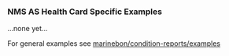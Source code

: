 
### NMS AS Health Card Specific Examples

…none yet…

For general examples see
[marinebon/condition-reports/examples](https://marinebon.github.io/condition-reports/examples/)
